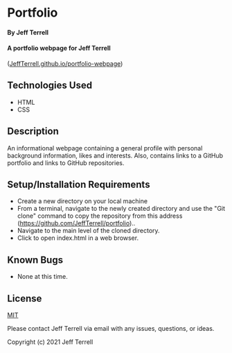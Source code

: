 # Portfolio

#### By Jeff Terrell

#### A portfolio webpage for Jeff Terrell 
([JeffTerrell.github.io/portfolio-webpage](JeffTerrell.github.io/portfolio-webpage))

## Technologies Used

* HTML
* CSS

## Description

An informational webpage containing a general profile with personal background information, likes and interests. Also, contains links to a GitHub portfolio and links to GitHub repositories.

## Setup/Installation Requirements

* Create a new directory on your local machine
* From a terminal, navigate to the newly created directory and use the "Git clone" command to copy the repository from this address (https://github.com/JeffTerrell/portfolio)..
* Navigate to the main level of the cloned directory.
* Click to open index.html in a web browser.


## Known Bugs

* None at this time.

## License

[MIT](https://opensource.org/licenses/MIT)

Please contact Jeff Terrell via email with any issues, questions, or ideas.

Copyright (c) 2021 Jeff Terrell